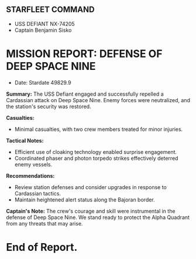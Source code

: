 ## STARFLEET COMMAND
- USS DEFIANT NX-74205
- Captain Benjamin Sisko

# MISSION REPORT: DEFENSE OF DEEP SPACE NINE

- Date: Stardate 49829.9

**Summary:**
The USS Defiant engaged and successfully repelled a Cardassian attack on Deep Space Nine. Enemy forces were neutralized, and the station's security was restored.

**Casualties:**
- Minimal casualties, with two crew members treated for minor injuries.

**Tactical Notes:**
- Efficient use of cloaking technology enabled surprise engagement.
- Coordinated phaser and photon torpedo strikes effectively deterred enemy vessels.

**Recommendations:**
- Review station defenses and consider upgrades in response to Cardassian tactics.
- Maintain heightened alert status along the Bajoran border.

**Captain's Note:**
The crew's courage and skill were instrumental in the defense of Deep Space Nine. We stand ready to protect the Alpha Quadrant from any threats that may arise.

# End of Report.
